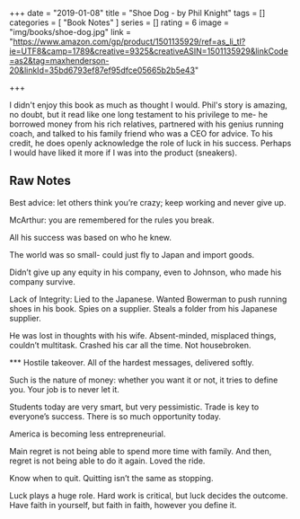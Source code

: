 +++
date = "2019-01-08"
title = "Shoe Dog - by Phil Knight"
tags = []
categories = [
    "Book Notes"
]
series = []
rating = 6
image = "img/books/shoe-dog.jpg"
link = "https://www.amazon.com/gp/product/1501135929/ref=as_li_tl?ie=UTF8&camp=1789&creative=9325&creativeASIN=1501135929&linkCode=as2&tag=maxhenderson-20&linkId=35bd6793ef87ef95dfce05665b2b5e43"

+++

I didn't enjoy this book as much as thought I would. Phil's story is amazing, no doubt, but it read like one long testament to his privilege to me- he borrowed money from his rich relatives, partnered with his genius running coach, and talked to his family friend who was a CEO for advice. To his credit, he does openly acknowledge the role of luck in his success. Perhaps I would have liked it more if I was into the product (sneakers).

## Raw Notes

Best advice: let others think you’re crazy; keep working and never give up.

McArthur: you are remembered for the rules you break.

All his success was based on who he knew.

The world was so small- could just fly to Japan and import goods.

Didn’t give up any equity in his company, even to Johnson, who made his company survive.

Lack of Integrity: Lied to the Japanese. Wanted Bowerman to push running shoes in his book. Spies on a supplier. Steals a folder from his Japanese supplier.

He was lost in thoughts with his wife. Absent-minded, misplaced things, couldn’t multitask. Crashed his car all the time. Not housebroken. 

*** Hostile takeover. All of the hardest messages, delivered softly. 

Such is the nature of money: whether you want it or not, it tries to define you. Your job is to never let it.

Students today are very smart, but very pessimistic. Trade is key to everyone’s success. There is so much opportunity today.

America is becoming less entrepreneurial.

Main regret is not being able to spend more time with family. And then, regret is not being able to do it again. Loved the ride.

Know when to quit. Quitting isn’t the same as stopping.

Luck plays a huge role. Hard work is critical, but luck decides the outcome. Have faith in yourself, but faith in faith, however you define it.